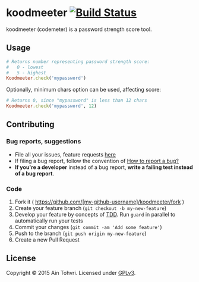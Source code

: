 # koodmeeter [![Build Status](http://img.shields.io/travis/ain/koodmeeter.svg)](https://travis-ci.org/ain/koodmeeter)

koodmeeter (codemeter) is a password strength score tool.

## Usage

``` ruby
# Returns number representing password strength score:
#   0 - lowest
#   5 - highest
Koodmeeter.check('mypassword')
```

Optionally, minimum chars option can be used, affecting score:

``` ruby
# Returns 0, since "mypassword" is less than 12 chars
Koodmeeter.check('mypassword', 12)
```

## Contributing

### Bug reports, suggestions

- File all your issues, feature requests [here](https://github.com/ain/koodmeeter/issues)
- If filing a bug report, follow the convention of [How to report a bug?](https://github.com/interactive-pioneers/conventions/blob/master/Bugtracking.md#how-to-report-a-bug)
- __If you're a developer__ instead of a bug report, __write a failing
  test instead of a bug report__.

### Code

1. Fork it ( https://github.com/[my-github-username]/koodmeeter/fork )
2. Create your feature branch (`git checkout -b my-new-feature`)
3. Develop your feature by concepts of [TDD](http://en.wikipedia.org/wiki/Test-driven_development). Run `guard` in parallel to automatically run your tests
3. Commit your changes (`git commit -am 'Add some feature'`)
4. Push to the branch (`git push origin my-new-feature`)
5. Create a new Pull Request


## License

Copyright © 2015 Ain Tohvri. Licensed under [GPLv3](LICENSE).